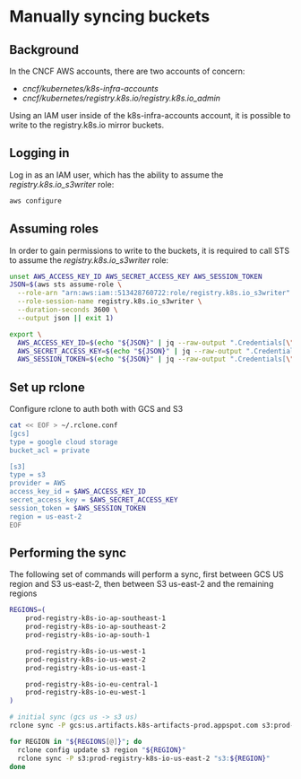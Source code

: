 # Manually syncing buckets

## Background

In the CNCF AWS accounts, there are two accounts of concern:

- _cncf/kubernetes/k8s-infra-accounts_
- _cncf/kubernetes/registry.k8s.io/registry.k8s.io_admin_

Using an IAM user inside of the k8s-infra-accounts account, it is possible to write to the registry.k8s.io mirror buckets.

## Logging in

Log in as an IAM user, which has the ability to assume the _registry.k8s.io_s3writer_ role:

```bash
aws configure
```

## Assuming roles

In order to gain permissions to write to the buckets, it is required to call STS to assume the _registry.k8s.io_s3writer_ role:

```bash
unset AWS_ACCESS_KEY_ID AWS_SECRET_ACCESS_KEY AWS_SESSION_TOKEN
JSON=$(aws sts assume-role \
  --role-arn "arn:aws:iam::513428760722:role/registry.k8s.io_s3writer"  \
  --role-session-name registry.k8s.io_s3writer \
  --duration-seconds 3600 \
  --output json || exit 1)

export \
  AWS_ACCESS_KEY_ID=$(echo "${JSON}" | jq --raw-output ".Credentials[\"AccessKeyId\"]") \
  AWS_SECRET_ACCESS_KEY=$(echo "${JSON}" | jq --raw-output ".Credentials[\"SecretAccessKey\"]") \
  AWS_SESSION_TOKEN=$(echo "${JSON}" | jq --raw-output ".Credentials[\"SessionToken\"]")
```

## Set up rclone

Configure rclone to auth both with GCS and S3

```bash
cat << EOF > ~/.rclone.conf
[gcs]
type = google cloud storage
bucket_acl = private

[s3]
type = s3
provider = AWS
access_key_id = $AWS_ACCESS_KEY_ID
secret_access_key = $AWS_SECRET_ACCESS_KEY
session_token = $AWS_SESSION_TOKEN
region = us-east-2
EOF
```

## Performing the sync

The following set of commands will perform a sync, first between GCS US region and S3 us-east-2, then between S3 us-east-2 and the remaining regions

```bash
REGIONS=(
    prod-registry-k8s-io-ap-southeast-1
    prod-registry-k8s-io-ap-southeast-2
    prod-registry-k8s-io-ap-south-1

    prod-registry-k8s-io-us-west-1
    prod-registry-k8s-io-us-west-2
    prod-registry-k8s-io-us-east-1

    prod-registry-k8s-io-eu-central-1
    prod-registry-k8s-io-eu-west-1
)

# initial sync (gcs us -> s3 us)
rclone sync -P gcs:us.artifacts.k8s-artifacts-prod.appspot.com s3:prod-registry-k8s-io-us-east-2

for REGION in "${REGIONS[@]}"; do
  rclone config update s3 region "${REGION}"
  rclone sync -P s3:prod-registry-k8s-io-us-east-2 "s3:${REGION}"
done
```
